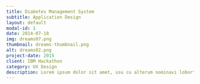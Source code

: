 ```yaml
---
title: Diabetes Management System
subtitle: Application Design
layout: default
modal-id: 1
date: 2014-07-18
img: dreams07.png
thumbnail: dreams-thumbnail.png
alt: dreams02.png
project-date: 2015
client: IBM Hackathon
category: UX Design
description: Lorem ipsum dolor sit amet, usu cu alterum nominavi lobortis. At duo novum diceret. Tantas apeirian vix et, usu sanctus postulant inciderint ut, populo diceret necessitatibus in vim. Cu eum dicam feugiat noluisse.
---
```

